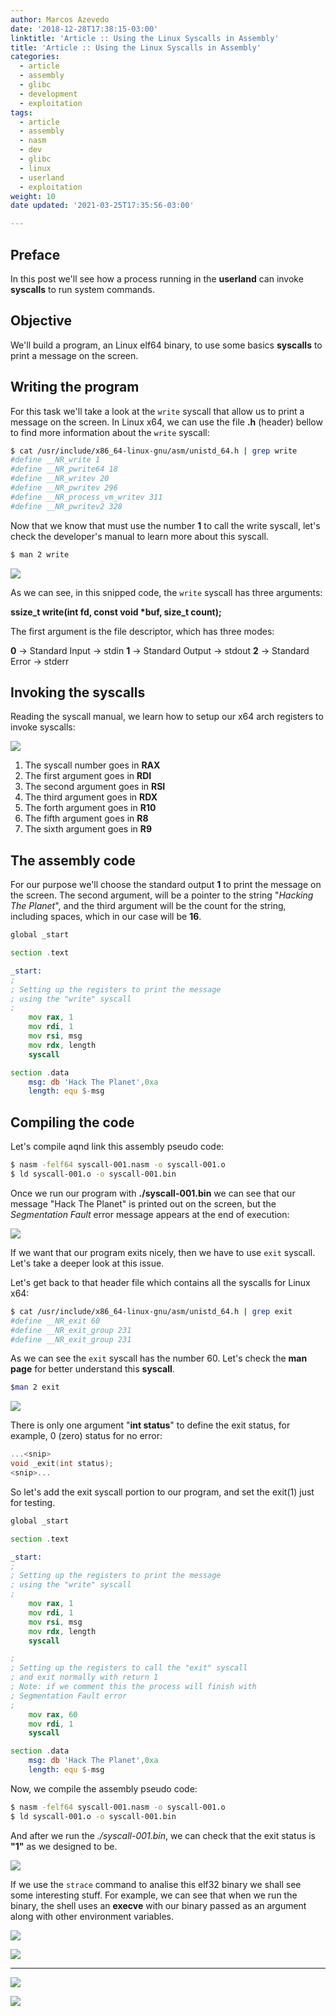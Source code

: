 ```yaml
---
author: Marcos Azevedo
date: '2018-12-28T17:38:15-03:00'
linktitle: 'Article :: Using the Linux Syscalls in Assembly'
title: 'Article :: Using the Linux Syscalls in Assembly'
categories:
  - article
  - assembly
  - glibc
  - development
  - exploitation
tags:
  - article
  - assembly
  - nasm
  - dev
  - glibc
  - linux
  - userland
  - exploitation
weight: 10
date updated: '2021-03-25T17:35:56-03:00'

---
```



## Preface
In this post we'll see how a process running in the **userland** can invoke **syscalls** to run system commands.

## Objective
We'll build a program, an Linux elf64 binary, to use some basics **syscalls** to print a message on the screen.

## Writing the program
For this task we'll take a look at the `write` syscall that allow us to print a message on the screen.
In Linux x64, we can use the file **.h** (header) bellow to find more information about the `write` syscall:

```bash
$ cat /usr/include/x86_64-linux-gnu/asm/unistd_64.h | grep write
#define __NR_write 1
#define __NR_pwrite64 18
#define __NR_writev 20
#define __NR_pwritev 296
#define __NR_process_vm_writev 311
#define __NR_pwritev2 328
```

Now that we know that must use the number **1** to call the write syscall, let's check the developer's manual to learn more about this syscall.
```bash
$ man 2 write
```

![](../pics/write_syscall_1.png)

As we can see, in this snipped code, the `write` syscall has three arguments:

**ssize_t write(int fd, const void \*buf, size_t count);**

The first argument is the file descriptor, which has three modes:

**0** -> Standard Input -> stdin
**1** -> Standard Output -> stdout
**2** -> Standard Error -> stderr

## Invoking the syscalls
Reading the syscall manual, we learn how to setup our x64 arch registers to invoke syscalls:

![](../pics/exit_syscall_reg_1.png)

1. The syscall number goes in **RAX**
2. The first argument goes in **RDI**
3. The second argument goes in **RSI**
4. The third argument goes in **RDX**
5. The forth argument goes in **R10**
6. The fifth argument goes in **R8**
7. The sixth argument goes in **R9**


## The assembly code
For our purpose we'll choose the standard output **1** to print the message on the screen. The second argument, will be a pointer to the string "*Hacking The Planet*", and the third argument will be the count for the string, including spaces, which in our case will be **16**.

```asm
global _start

section .text

_start:
;
; Setting up the registers to print the message
; using the "write" syscall
;
	mov rax, 1
	mov rdi, 1
	mov rsi, msg
	mov rdx, length
	syscall

section .data
	msg: db 'Hack The Planet',0xa
	length: equ $-msg
```

## Compiling the code
Let's compile aqnd link this assembly pseudo code:

```bash
$ nasm -felf64 syscall-001.nasm -o syscall-001.o
$ ld syscall-001.o -o syscall-001.bin
```

Once we run our program with **./syscall-001.bin** we can see that our message "Hack The Planet" is printed out on the screen, but the *Segmentation Fault* error message appears at the end of execution:

![](../pics/write_syscall_2.png)


If we want that our program exits nicely, then we have to use `exit` syscall. Let's take a deeper look at this issue.

Let's get back to that header file which contains all the syscalls for Linux x64:

```bash
$ cat /usr/include/x86_64-linux-gnu/asm/unistd_64.h | grep exit
#define __NR_exit 60
#define __NR_exit_group 231
#define __NR_exit_group 231
```

As we can see the `exit` syscall has the number 60. Let's check the **man page** for better understand this **syscall**.

```bash
$man 2 exit
```

![](../pics/exit_syscall_1.png)

There is only one argument "**int status**" to define the exit status, for example, 0 (zero) status for no error:

```C
...<snip>
void _exit(int status);
<snip>...
```

So let's add the exit syscall portion to our program, and set the exit(1) just for testing.

```asm
global _start

section .text

_start:
;
; Setting up the registers to print the message
; using the "write" syscall
;
	mov rax, 1
	mov rdi, 1
	mov rsi, msg
	mov rdx, length
	syscall

;
; Setting up the registers to call the "exit" syscall
; and exit normally with return 1
; Note: if we comment this the process will finish with
; Segmentation Fault error
;
	mov rax, 60
	mov rdi, 1
	syscall

section .data
	msg: db 'Hack The Planet',0xa
	length: equ $-msg
```

Now, we compile the assembly pseudo code:

```bash
$ nasm -felf64 syscall-001.nasm -o syscall-001.o
$ ld syscall-001.o -o syscall-001.bin
```

And after we run the *./syscall-001.bin*, we can check that the exit status is **"1"** as we designed to be.

![](../pics/exit_syscall_2.png)

If we use the `strace` command to analise this elf32 binary we shall see some interesting stuff. For example, we can see that when we run the binary, the shell uses an **execve** with our binary passed as an argument along with other environment variables.

![](../pics/exit_syscall_3.png)

![](../pics/execve_1.png)

----
![](../pics/syscall_execution_1.png)

![](../pics/syscall_execution_2.png)
